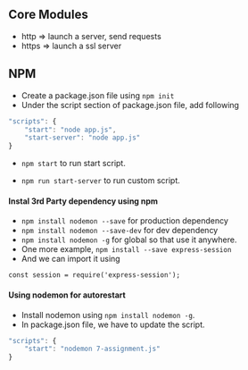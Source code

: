 ## Core Modules
+ http => launch a server, send requests
+ https => launch a ssl server


## NPM
+ Create a package.json file using `npm init`
+ Under the script section of package.json file, add following
```javascript
"scripts": {
    "start": "node app.js",
    "start-server": "node app.js"
}
```
+ `npm start` to run start script.

+ `npm run start-server` to run custom script.

#### Instal 3rd Party dependency using npm
+ `npm install nodemon --save` for production dependency
+ `npm install nodemon --save-dev` for dev dependency
+ `npm install nodemon -g` for global so that use it anywhere.
+ One more example, `npm install --save express-session` 
+ And we can import it using
```
const session = require('express-session');
```


#### Using nodemon for autorestart
+ Install nodemon using `npm install nodemon -g`.
+ In package.json file, we have to update the script.
```javascript
"scripts": {
    "start": "nodemon 7-assignment.js"
}
```